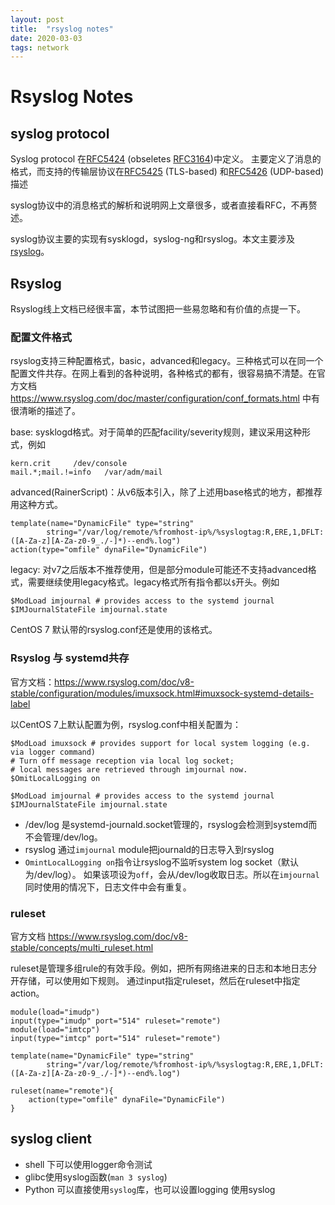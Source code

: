 ```yaml
---
layout: post
title:  "rsyslog notes"
date: 2020-03-03
tags: network
---
```


Rsyslog Notes
==================

syslog protocol
---------------
Syslog protocol 在[RFC5424](https://tools.ietf.org/html/rfc5424)
(obseletes [RFC3164](https://tools.ietf.org/html/rfc3164))中定义。
主要定义了消息的格式，而支持的传输层协议在[RFC5425](https://tools.ietf.org/html/rfc5425) (TLS-based)
和[RFC5426](https://tools.ietf.org/html/rfc5426) (UDP-based)描述

syslog协议中的消息格式的解析和说明网上文章很多，或者直接看RFC，不再赘述。

syslog协议主要的实现有sysklogd，syslog-ng和rsyslog。本文主要涉及[rsyslog](www.rsyslog.com/doc/)。

Rsyslog
---------
Rsyslog线上文档已经很丰富，本节试图把一些易忽略和有价值的点提一下。

### 配置文件格式
rsyslog支持三种配置格式，basic，advanced和legacy。三种格式可以在同一个配置文件共存。在网上看到的各种说明，各种格式的都有，很容易搞不清楚。在官方文档
https://www.rsyslog.com/doc/master/configuration/conf_formats.html 中有很清晰的描述了。

base: sysklogd格式。对于简单的匹配facility/severity规则，建议采用这种形式，例如

```
kern.crit     /dev/console
mail.*;mail.!=info   /var/adm/mail
```
advanced(RainerScript)：从v6版本引入，除了上述用base格式的地方，都推荐用这种方式。

```
template(name="DynamicFile" type="string"
        string="/var/log/remote/%fromhost-ip%/%syslogtag:R,ERE,1,DFLT:([A-Za-z][A-Za-z0-9_./-]*)--end%.log")
action(type="omfile" dynaFile="DynamicFile")
```
legacy: 对v7之后版本不推荐使用，但是部分module可能还不支持advanced格式，需要继续使用legacy格式。legacy格式所有指令都以`$`开头。例如

```
$ModLoad imjournal # provides access to the systemd journal
$IMJournalStateFile imjournal.state
```
CentOS 7 默认带的rsyslog.conf还是使用的该格式。

### Rsyslog 与 systemd共存
官方文档：https://www.rsyslog.com/doc/v8-stable/configuration/modules/imuxsock.html#imuxsock-systemd-details-label

以CentOS 7上默认配置为例，rsyslog.conf中相关配置为：
```
$ModLoad imuxsock # provides support for local system logging (e.g. via logger command)
# Turn off message reception via local log socket;
# local messages are retrieved through imjournal now.
$OmitLocalLogging on

$ModLoad imjournal # provides access to the systemd journal
$IMJournalStateFile imjournal.state
```

- /dev/log 是systemd-journald.socket管理的，rsyslog会检测到systemd而不会管理/dev/log。
- rsyslog 通过`imjournal` module把journald的日志导入到rsyslog
- `OmintLocalLogging on`指令让rsyslog不监听system log socket（默认为/dev/log）。
   如果该项设为`off`，会从/dev/log收取日志。所以在`imjournal`同时使用的情况下，日志文件中会有重复。

### ruleset
官方文档 https://www.rsyslog.com/doc/v8-stable/concepts/multi_ruleset.html

ruleset是管理多组rule的有效手段。例如，把所有网络进来的日志和本地日志分开存储，可以使用如下规则。
通过input指定ruleset，然后在ruleset中指定action。

```
module(load="imudp")
input(type="imudp" port="514" ruleset="remote")
module(load="imtcp")
input(type="imtcp" port="514" ruleset="remote")

template(name="DynamicFile" type="string"
        string="/var/log/remote/%fromhost-ip%/%syslogtag:R,ERE,1,DFLT:([A-Za-z][A-Za-z0-9_./-]*)--end%.log")

ruleset(name="remote"){
    action(type="omfile" dynaFile="DynamicFile")
}

```

syslog client
---------------

- shell 下可以使用logger命令测试
- glibc使用syslog函数(`man 3 syslog`)
- Python 可以直接使用`syslog`库，也可以设置logging 使用syslog
